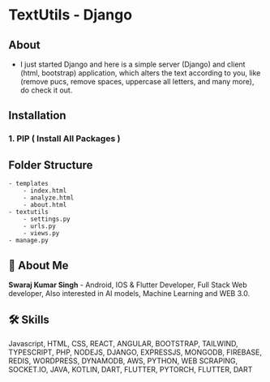 # TextUtils - Django

## About
- I just started Django and here is a simple server (Django) and client (html, bootstrap) application, which alters the text according to you, like (remove pucs, remove spaces, uppercase all letters, and many more), do check it out.

## Installation

### 1. PIP ( Install All Packages )

## Folder Structure

```
- templates
    - index.html
    - analyze.html
    - about.html
- textutils
    - settings.py
    - urls.py
    - views.py
- manage.py
```

## 🚀 About Me

**Swaraj Kumar Singh** - Android, IOS & Flutter Developer, Full Stack Web developer, Also interested in AI models, Machine Learning and WEB 3.0.


## 🛠 Skills
Javascript, HTML, CSS, REACT, ANGULAR, BOOTSTRAP, TAILWIND, TYPESCRIPT, PHP, NODEJS, DJANGO, EXPRESSJS, MONGODB, FIREBASE, REDIS, WORDPRESS, DYNAMODB, AWS, PYTHON, WEB SCRAPING, SOCKET.IO, JAVA, KOTLIN, DART, FLUTTER, PYTORCH, FLUTTER, DART